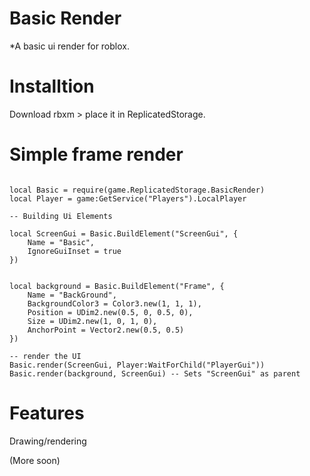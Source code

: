 # Basic Render
*A basic ui render for roblox.

# Installtion

Download rbxm > place it in ReplicatedStorage.

# Simple frame render

```

local Basic = require(game.ReplicatedStorage.BasicRender)
local Player = game:GetService("Players").LocalPlayer

-- Building Ui Elements

local ScreenGui = Basic.BuildElement("ScreenGui", {
	Name = "Basic",
	IgnoreGuiInset = true
})


local background = Basic.BuildElement("Frame", {
	Name = "BackGround",
	BackgroundColor3 = Color3.new(1, 1, 1),
	Position = UDim2.new(0.5, 0, 0.5, 0),
	Size = UDim2.new(1, 0, 1, 0),
	AnchorPoint = Vector2.new(0.5, 0.5)
})

-- render the UI 
Basic.render(ScreenGui, Player:WaitForChild("PlayerGui"))
Basic.render(background, ScreenGui) -- Sets "ScreenGui" as parent

```

# Features
Drawing/rendering

(More soon)

